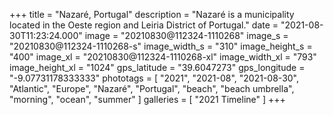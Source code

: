 +++
title = "Nazaré, Portugal"
description = "Nazaré is a municipality located in the Oeste region and Leiria District of Portugal."
date = "2021-08-30T11:23:24.000"
image = "20210830@112324-1110268"
image_s = "20210830@112324-1110268-s"
image_width_s = "310"
image_height_s = "400"
image_xl = "20210830@112324-1110268-xl"
image_width_xl = "793"
image_height_xl = "1024"
gps_latitude = "39.6047273"
gps_longitude = "-9.07731178333333"
phototags = [ "2021", "2021-08", "2021-08-30", "Atlantic", "Europe", "Nazaré", "Portugal", "beach", "beach umbrella", "morning", "ocean", "summer" ]
galleries = [ "2021 Timeline" ]
+++
